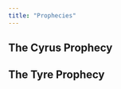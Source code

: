 ```yaml
---
title: "Prophecies"
---
```


<RedTitleBar
  title="Prophecies"
/>

## The Cyrus Prophecy

## The Tyre Prophecy

<!---
https://www.jstor.org/stable/26422195
https://www.youtube.com/watch?v=epsmQOMp2XY
-->
